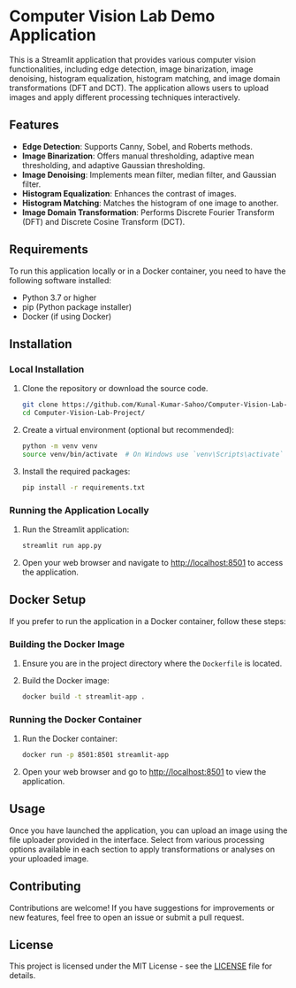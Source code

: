 # Computer Vision Lab Demo Application

This is a Streamlit application that provides various computer vision functionalities, including edge detection, image binarization, image denoising, histogram equalization, histogram matching, and image domain transformations (DFT and DCT). The application allows users to upload images and apply different processing techniques interactively.

## Features

- **Edge Detection**: Supports Canny, Sobel, and Roberts methods.
- **Image Binarization**: Offers manual thresholding, adaptive mean thresholding, and adaptive Gaussian thresholding.
- **Image Denoising**: Implements mean filter, median filter, and Gaussian filter.
- **Histogram Equalization**: Enhances the contrast of images.
- **Histogram Matching**: Matches the histogram of one image to another.
- **Image Domain Transformation**: Performs Discrete Fourier Transform (DFT) and Discrete Cosine Transform (DCT).

## Requirements

To run this application locally or in a Docker container, you need to have the following software installed:

- Python 3.7 or higher
- pip (Python package installer)
- Docker (if using Docker)

## Installation

### Local Installation

1. Clone the repository or download the source code.

   ```bash
   git clone https://github.com/Kunal-Kumar-Sahoo/Computer-Vision-Lab-Project.git
   cd Computer-Vision-Lab-Project/
   ```

2. Create a virtual environment (optional but recommended):

   ```bash
   python -m venv venv
   source venv/bin/activate  # On Windows use `venv\Scripts\activate`
   ```

3. Install the required packages:

   ```bash
   pip install -r requirements.txt
   ```

### Running the Application Locally

1. Run the Streamlit application:

   ```bash
   streamlit run app.py
   ```

2. Open your web browser and navigate to [http://localhost:8501](http://localhost:8501) to access the application.

## Docker Setup

If you prefer to run the application in a Docker container, follow these steps:

### Building the Docker Image

1. Ensure you are in the project directory where the `Dockerfile` is located.

2. Build the Docker image:

   ```bash
   docker build -t streamlit-app .
   ```

### Running the Docker Container

1. Run the Docker container:

   ```bash
   docker run -p 8501:8501 streamlit-app
   ```

2. Open your web browser and go to [http://localhost:8501](http://localhost:8501) to view the application.


## Usage

Once you have launched the application, you can upload an image using the file uploader provided in the interface. Select from various processing options available in each section to apply transformations or analyses on your uploaded image.

## Contributing

Contributions are welcome! If you have suggestions for improvements or new features, feel free to open an issue or submit a pull request.

## License

This project is licensed under the MIT License - see the [LICENSE](LICENSE) file for details.